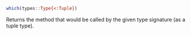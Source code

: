 ```julia
which(types::Type{<:Tuple})
```

Returns the method that would be called by the given type signature (as a tuple type).
